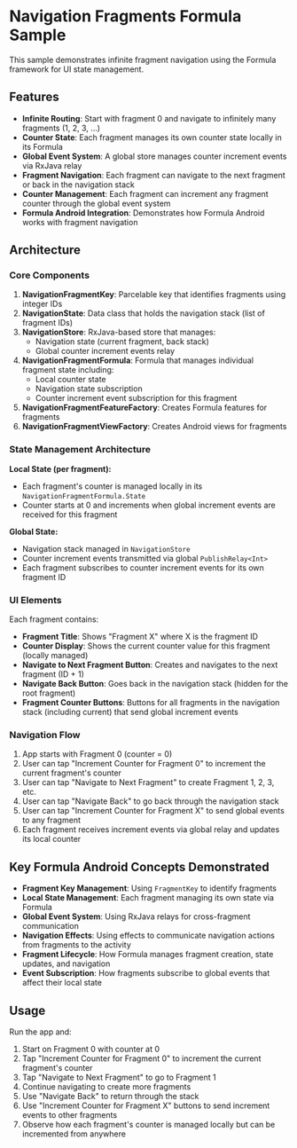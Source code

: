 # Navigation Fragments Formula Sample

This sample demonstrates infinite fragment navigation using the Formula framework for UI state management.

## Features

- **Infinite Routing**: Start with fragment 0 and navigate to infinitely many fragments (1, 2, 3, ...)
- **Counter State**: Each fragment manages its own counter state locally in its Formula
- **Global Event System**: A global store manages counter increment events via RxJava relay
- **Fragment Navigation**: Each fragment can navigate to the next fragment or back in the navigation stack
- **Counter Management**: Each fragment can increment any fragment counter through the global event system
- **Formula Android Integration**: Demonstrates how Formula Android works with fragment navigation

## Architecture

### Core Components

1. **NavigationFragmentKey**: Parcelable key that identifies fragments using integer IDs
2. **NavigationState**: Data class that holds the navigation stack (list of fragment IDs)
3. **NavigationStore**: RxJava-based store that manages:
   - Navigation state (current fragment, back stack)
   - Global counter increment events relay
4. **NavigationFragmentFormula**: Formula that manages individual fragment state including:
   - Local counter state
   - Navigation state subscription
   - Counter increment event subscription for this fragment
5. **NavigationFragmentFeatureFactory**: Creates Formula features for fragments
6. **NavigationFragmentViewFactory**: Creates Android views for fragments

### State Management Architecture

**Local State (per fragment):**
- Each fragment's counter is managed locally in its `NavigationFragmentFormula.State`
- Counter starts at 0 and increments when global increment events are received for this fragment

**Global State:**
- Navigation stack managed in `NavigationStore`
- Counter increment events transmitted via global `PublishRelay<Int>`
- Each fragment subscribes to counter increment events for its own fragment ID

### UI Elements

Each fragment contains:
- **Fragment Title**: Shows "Fragment X" where X is the fragment ID
- **Counter Display**: Shows the current counter value for this fragment (locally managed)
- **Navigate to Next Fragment Button**: Creates and navigates to the next fragment (ID + 1)
- **Navigate Back Button**: Goes back in the navigation stack (hidden for the root fragment)
- **Fragment Counter Buttons**: Buttons for all fragments in the navigation stack (including current) that send global increment events

### Navigation Flow

1. App starts with Fragment 0 (counter = 0)
2. User can tap "Increment Counter for Fragment 0" to increment the current fragment's counter
3. User can tap "Navigate to Next Fragment" to create Fragment 1, 2, 3, etc.
4. User can tap "Navigate Back" to go back through the navigation stack
5. User can tap "Increment Counter for Fragment X" to send global events to any fragment
6. Each fragment receives increment events via global relay and updates its local counter

## Key Formula Android Concepts Demonstrated

- **Fragment Key Management**: Using `FragmentKey` to identify fragments
- **Local State Management**: Each fragment managing its own state via Formula
- **Global Event System**: Using RxJava relays for cross-fragment communication
- **Navigation Effects**: Using effects to communicate navigation actions from fragments to the activity
- **Fragment Lifecycle**: How Formula manages fragment creation, state updates, and navigation
- **Event Subscription**: How fragments subscribe to global events that affect their local state

## Usage

Run the app and:
1. Start on Fragment 0 with counter at 0
2. Tap "Increment Counter for Fragment 0" to increment the current fragment's counter
3. Tap "Navigate to Next Fragment" to go to Fragment 1
4. Continue navigating to create more fragments
5. Use "Navigate Back" to return through the stack
6. Use "Increment Counter for Fragment X" buttons to send increment events to other fragments
7. Observe how each fragment's counter is managed locally but can be incremented from anywhere